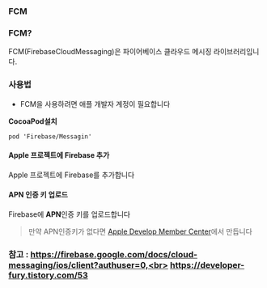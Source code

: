 ### FCM

### FCM?

FCM(FirebaseCloudMessaging)은 파이어베이스 클라우드 메시징 라이브러리입니다.

### 사용법

* FCM을 사용하려면 애플 개발자 계정이 필요합니다

**CocoaPod설치**
```
pod 'Firebase/Messagin'
```
#### Apple 프로젝트에 Firebase 추가
Apple 프로젝트에 Firebase를 추가합니다

#### APN 인증 키 업로드

Firebase에 **APN**인증 키를 업로드합니다 
> 만약 APN인증키가 없다면 <a href="https://developer.apple.com/membercenter/index.action">Apple Develop Member Center</a>에서 만듭니다

### 참고 : https://firebase.google.com/docs/cloud-messaging/ios/client?authuser=0,<br> https://developer-fury.tistory.com/53
